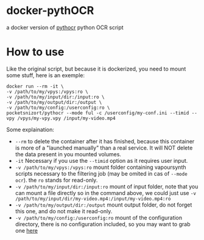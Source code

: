 # docker-pythOCR
a docker version of [pythocr](https://github.com/pocketsnizort/pythOCR) python OCR script


How to use
==========

Like the original script, but because it is dockerized, you need to mount some stuff, here is an exemple:

```
docker run --rm -it \
-v /path/to/my/vpys:/vpys:ro \
-v /path/to/my/input/dir:/input:ro \
-v /path/to/my/output/dir:/output \
-v /path/to/my/config:/userconfig:ro \
pocketsnizort/pythocr --mode ful -c /userconfig/my-conf.ini --timid --vpy /vpys/my-vpy.vpy /input/my-video.mp4
```

Some explaination:
- `--rm` to delete the container after it has finished, because this container is more of a "launched manually" than a real service. It will NOT delete the data present in you mounted volumes.
- `-it` Necessary if you use the `--timid` option as it requires user input.
- `-v /path/to/my/vpys:/vpys:ro` mount folder containing vapoursynth scripts necessary to the filtering job (may be omited in cas of `--mode ocr`). the `ro` stands for read-only.
- `-v /path/to/my/input/dir:/input:ro` mount of input folder, note that you can mount a file directly so in the command above, we could just use `-v /path/to/my/input/dir/my-video.mp4:/input/my-video.mp4:ro`
- `-v /path/to/my/output/dir:/output` mount output folder, do not forget this one, and do not make it read-only.
- `-v /path/to/my/config:/userconfig:ro` mount of the configuration directory, there is no configuration included, so you may want to grab one [here](https://github.com/pocketsnizort/pythOCR/tree/master/config)